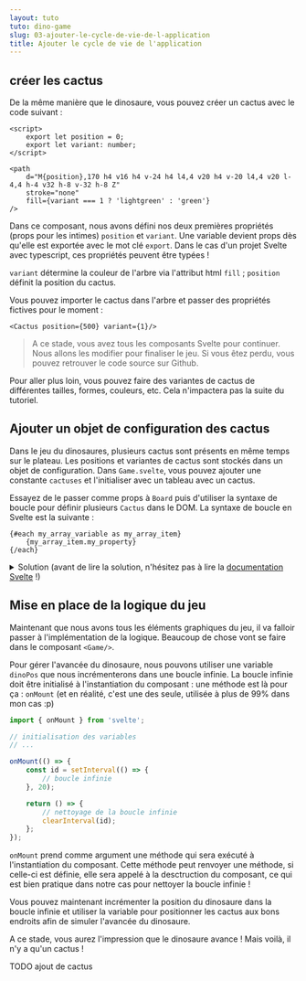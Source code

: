 ```yaml
---
layout: tuto
tuto: dino-game
slug: 03-ajouter-le-cycle-de-vie-de-l-application
title: Ajouter le cycle de vie de l'application
---
```


<script>
	import CodeCactusArray from './CodeCactusArray.md';
</script>

## créer les cactus

De la même manière que le dinosaure, vous pouvez créer un cactus avec le code suivant :

```svelte
<script>
	export let position = 0;
	export let variant: number;
</script>

<path
	d="M{position},170 h4 v16 h4 v-24 h4 l4,4 v20 h4 v-20 l4,4 v20 l-4,4 h-4 v32 h-8 v-32 h-8 Z"
	stroke="none"
	fill={variant === 1 ? 'lightgreen' : 'green'}
/>
```

Dans ce composant, nous avons défini nos deux premières propriétés (props pour les intimes) `position` et `variant`. Une variable devient props dès qu'elle est exportée avec le mot clé `export`. Dans le cas d'un projet Svelte avec typescript, ces propriétés peuvent être typées ! 

`variant` détermine la couleur de l'arbre via l'attribut html `fill` ; `position` définit la position du cactus.

Vous pouvez importer le cactus dans l'arbre et passer des propriétés fictives pour le moment :

```svelte
<Cactus position={500} variant={1}/>
```

> A ce stade, vous avez tous les composants Svelte pour continuer. Nous allons les modifier pour finaliser le jeu. Si vous êtez perdu, vous pouvez retrouver le code source sur Github.

Pour aller plus loin, vous pouvez faire des variantes de cactus de différentes tailles, formes, couleurs, etc. Cela n'impactera pas la suite du tutoriel.

## Ajouter un objet de configuration des cactus

Dans le jeu du dinosaures, plusieurs cactus sont présents en même temps sur le plateau. Les positions et variantes de cactus sont stockés dans un objet de configuration. Dans `Game.svelte`, vous pouvez ajouter une constante `cactuses` et l'initialiser avec un tableau avec un cactus.

Essayez de le passer comme props à `Board` puis d'utiliser la syntaxe de boucle pour définir plusieurs `Cactus` dans le DOM. La syntaxe de boucle en Svelte est la suivante :

```svelte
{#each my_array_variable as my_array_item}
	{my_array_item.my_property}
{/each}
```

<details>
	<summary>Solution (avant de lire la solution, n'hésitez pas à lire la <a href="https://svelte.dev/docs#template-syntax-each" target="_blank">documentation Svelte</a> !)</summary>
	<CodeCactusArray/>
</details>

## Mise en place de la logique du jeu

Maintenant que nous avons tous les éléments graphiques du jeu, il va falloir passer à l'implémentation de la logique. Beaucoup de chose vont se faire dans le composant `<Game/>`.

Pour gérer l'avancée du dinosaure, nous pouvons utiliser une variable `dinoPos` que nous incrémenterons dans une boucle infinie. La boucle infinie doit être initialisé à l'instantiation du composant : une méthode est là pour ça : `onMount` (et en réalité, c'est une des seule, utilisée à plus de 99% dans mon cas :p)

```typescript
import { onMount } from 'svelte';

// initialisation des variables
// ...

onMount(() => {
	const id = setInterval(() => {
		// boucle infinie
	}, 20);

	return () => {
		// nettoyage de la boucle infinie
		clearInterval(id);
	};
});
```

`onMount` prend comme argument une méthode qui sera exécuté à l'instantiation du composant. Cette méthode peut renvoyer une méthode, si celle-ci est définie, elle sera appelé à la desctruction du composant, ce qui est bien pratique dans notre cas pour nettoyer la boucle infinie !

Vous pouvez maintenant incrémenter la position du dinosaure dans la boucle infinie et utiliser la variable pour positionner les cactus aux bons endroits afin de simuler l'avancée du dinosaure.

A ce stade, vous aurez l'impression que le dinosaure avance ! Mais voilà, il n'y a qu'un cactus !

TODO ajout de cactus